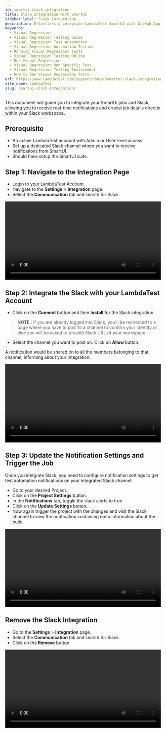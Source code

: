 ```yaml
---
id: smartui-slack-integration
title: Slack Integration with SmartUI
sidebar_label: Slack Integration
description: Effortlessly integrate LambdaTest SmartUI with GitHub App for Visual Regression testing. Follow simple steps to enhance your CI workflow with SmartUI.
keywords:
  - Visual Regression
  - Visual Regression Testing Guide
  - Visual Regression Test Automation
  - Visual Regression Automation Testing
  - Running Visual Regression Tests
  - Visual Regression Testing Online
  - Run Visual Regression
  - Visual Regression Run Specific Test
  - Visual Regression Testing Environment
  - How to Run Visual Regression Tests
url: https://www.lambdatest.com/support/docs/ssmartui-slack-integration/
site_name: LambdaTest
slug: smartui-slack-integration/
---
```


<script type="application/ld+json"
      dangerouslySetInnerHTML={{ __html: JSON.stringify({
       "@context": "https://schema.org",
        "@type": "BreadcrumbList",
        "itemListElement": [{
          "@type": "ListItem",
          "position": 1,
          "name": "Home",
          "item": "https://www.lambdatest.com"
        },{
          "@type": "ListItem",
          "position": 2,
          "name": "Support",
          "item": "https://www.lambdatest.com/support/docs/"
        },{
          "@type": "ListItem",
          "position": 3,
          "name": "WebDriverIO With Appium",
          "item": "https://www.lambdatest.com/support/docs/smartui-slack-integration/"
        }]
      })
    }}
></script>

This document will guide you to integrate your SmartUI jobs and Slack, allowing you to receive real-time notifications and crucial job details directly within your Slack workspace.

## Prerequisite

- An active LambdaTest account with Admin or User-level access. 
- Set up a dedicated Slack channel where you want to receive notifications from SmartUI.
- Should have setup the SmartUI suite.

## Step 1: Navigate to the Integration Page

- Login to your LambdaTest Account.
- Navigate to the **Settings** > **Integration** page.
- Select the **Communication** tab and search for Slack.

<video class="right-side" width="100%" controls id="vid">
<source src= {require('../assets/videos/hyperexecute/integration/products/slack/1.mp4').default} type="video/mp4" />
</video>

## Step 2: Integrate the Slack with your LambdaTest Account

- Click on the **Connect** button and then **Install** for the Slack integration.

> **NOTE :** If you are already logged into Slack, you'll be redirected to a page where you have to post to a channel to confirm your identity or else you will be asked to provide Slack URL of your workspace.

- Select the channel you want to post on. Click on **Allow** button.

A notification would be shared on to all the members belonging to that channel, informing about your integration.

<video class="right-side" width="100%" controls id="vid">
<source src= {require('../assets/videos/hyperexecute/integration/products/slack/2.mp4').default} type="video/mp4" />
</video>

## Step 3: Update the Notification Settings and Trigger the Job

Once you integrate Slack, you need to configure notification settings to get test automation notifications on your integrated Slack channel.

- Go to your desired Project.
- Click on the **Project Settings** button.
- In the **Notifications** tab, toggle the slack alerts to true
- Click on the **Update Settings** button.
- Now again trigger the project with the changes and visit the Slack channel to view the notification containing meta information about the build.

<video class="right-side" width="100%" controls id="vid">
<source src= {require('../assets/videos/smart-ui/slack-integration/slack-integration.mp4').default} type="video/mp4" />
</video>

## Remove the Slack Integration

- Go to the **Settings** > **Integration** page.
- Select the **Communication** tab and search for Slack.
- Click on the **Remove** button.

<video class="right-side" width="100%" controls id="vid">
<source src= {require('../assets/videos/hyperexecute/integration/products/slack/4.mp4').default} type="video/mp4" />
</video>